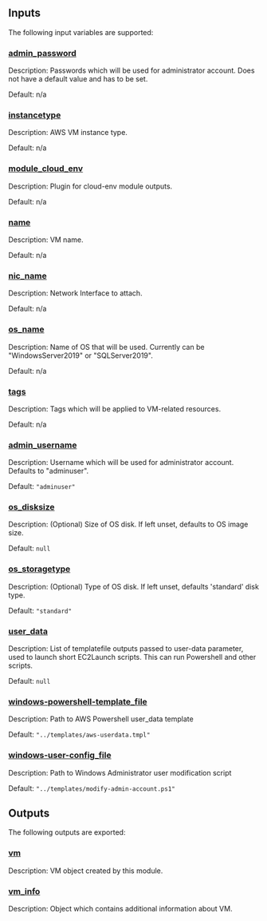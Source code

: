 ## Inputs

The following input variables are supported:

### <a name="input_admin_password"></a> [admin\_password](#input\_admin\_password)

Description: Passwords which will be used for administrator account. Does not have a default value and has to be set.

Default: n/a

### <a name="input_instancetype"></a> [instancetype](#input\_instancetype)

Description: AWS VM instance type.

Default: n/a

### <a name="input_module_cloud_env"></a> [module\_cloud\_env](#input\_module\_cloud\_env)

Description: Plugin for cloud-env module outputs.

Default: n/a

### <a name="input_name"></a> [name](#input\_name)

Description: VM name.

Default: n/a

### <a name="input_nic_name"></a> [nic\_name](#input\_nic\_name)

Description: Network Interface to attach.

Default: n/a

### <a name="input_os_name"></a> [os\_name](#input\_os\_name)

Description: Name of OS that will be used. Currently can be "WindowsServer2019" or "SQLServer2019".

Default: n/a

### <a name="input_tags"></a> [tags](#input\_tags)

Description: Tags which will be applied to VM-related resources.

Default: n/a

### <a name="input_admin_username"></a> [admin\_username](#input\_admin\_username)

Description: Username which will be used for administrator account. Defaults to "adminuser".

Default: `"adminuser"`

### <a name="input_os_disksize"></a> [os\_disksize](#input\_os\_disksize)

Description: (Optional) Size of OS disk. If left unset, defaults to OS image size.

Default: `null`

### <a name="input_os_storagetype"></a> [os\_storagetype](#input\_os\_storagetype)

Description: (Optional) Type of OS disk. If left unset, defaults 'standard' disk type.

Default: `"standard"`

### <a name="input_user_data"></a> [user\_data](#input\_user\_data)

Description: List of templatefile outputs passed to user-data parameter, used to launch short EC2Launch scripts. This can run Powershell and other scripts.

Default: `null`

### <a name="input_windows-powershell-template_file"></a> [windows-powershell-template\_file](#input\_windows-powershell-template\_file)

Description: Path to AWS Powershell user\_data template

Default: `"../templates/aws-userdata.tmpl"`

### <a name="input_windows-user-config_file"></a> [windows-user-config\_file](#input\_windows-user-config\_file)

Description: Path to Windows Administrator user modification script

Default: `"../templates/modify-admin-account.ps1"`

## Outputs

The following outputs are exported:

### <a name="output_vm"></a> [vm](#output\_vm)

Description: VM object created by this module.

### <a name="output_vm_info"></a> [vm\_info](#output\_vm\_info)

Description: Object which contains additional information about VM.
